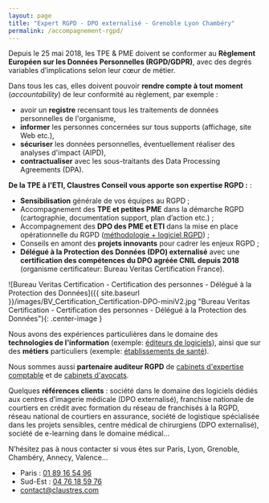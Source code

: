 ```yaml
---
layout: page
title: "Expert RGPD - DPO externalisé - Grenoble Lyon Chambéry"
permalink: /accompagnement-rgpd/
---
```

Depuis le 25 mai 2018, les TPE & PME doivent se conformer au **Règlement Européen sur les Données Personnelles (RGPD/GDPR)**, avec des degrés variables d’implications selon leur cœur de métier.

Dans tous les cas, elles doivent pouvoir **rendre compte à tout moment** (_accountability_) de leur conformité au règlement, par exemple :
* avoir un **registre** recensant tous les traitements de données personnelles de l'organisme,
* **informer** les personnes concernées sur tous supports (affichage, site Web etc.),
* **sécuriser** les données personnelles, éventuellement réaliser des analyses d'impact (AIPD),
* **contractualiser** avec les sous-traitants des Data Processing Agreements (DPA).

**De la TPE à l'ETI, Claustres Conseil vous apporte son expertise RGPD :** :
* **Sensibilisation** générale de vos équipes au RGPD ;
* Accompagnement des **TPE et petites PME** dans la démarche RGPD (cartographie, documentation support, plan d’action etc.) ;
* Accompagnement des **DPO des PME et ETI** dans la mise en place opérationnelle du RGPD ([méthodologie + logiciel RGPD](https://claustres.com/accompagnement-dpo-demarche-rgpd)) ;
* Conseils en amont des **projets innovants** pour cadrer les enjeux RGPD ;
* **Délégué à la Protection des Données (DPO) externalisé** avec une **certification des compétences du DPO agréée CNIL depuis 2018** (organisme certificateur: Bureau Veritas Certification France).

![Bureau Veritas Certification - Certification des personnes - Délégué à la Protection des Données]({{ site.baseurl }}/images/BV_Certification_Certification-DPO-miniV2.jpg "Bureau Veritas Certification - Certification des personnes - Délégué à la Protection des Données"){: .center-image }

Nous avons des expériences particulières dans le domaine des **technologies de l'information** (exemple: [éditeurs de logiciels](https://claustres.com/editeur-logiciel-rgpd/)), ainsi que sur des **métiers** particuliers (exemple: [établissements de santé](https://claustres.com/etablissement-sante-rgpd/)).

Nous sommes aussi **partenaire auditeur RGPD** de [cabinets d'expertise comptable](https://claustres.com/expert-comptable-rgpd-dpo/) et de [cabinets d'avocats](https://claustres.com/avocat-rgpd-dpo/).

Quelques **références clients** : société dans le domaine des logiciels dédiés aux centres d’imagerie médicale (DPO externalisé), franchise nationale de courtiers en crédit avec formation du réseau de franchisés à la RGPD, réseau national de courtiers en assurance, société de logistique spécialisée dans les projets sensibles, centre médical de chirurgiens (DPO externalisé), société de e-learning dans le domaine médical…

N’hésitez pas à nous contacter si vous êtes sur Paris, Lyon, Grenoble, Chambéry, Annecy, Valence…
* Paris : [01 89 16 54 96](tel:+33189165496)
* Sud-Est : [04 76 18 59 76](tel:+33476185976)
* [contact@claustres.com](mailto:contact@claustres.com)
